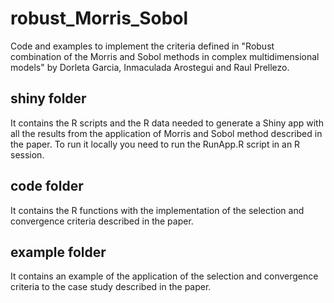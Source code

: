 # robust_Morris_Sobol
Code and examples to implement the criteria defined in "Robust combination of the Morris and Sobol methods in complex multidimensional models" by Dorleta Garcia, Inmaculada Arostegui and Raul Prellezo.

## shiny folder 
It contains the R scripts and the R data needed to generate a Shiny app with all the results from the application of Morris and Sobol method described in the paper. To run it locally you need to run the RunApp.R script in an R session.

## code folder
It contains the R functions with the implementation of the selection and convergence criteria described in the paper.

## example folder
It contains an example of the application of the selection and convergence criteria to the case study described in the paper.

